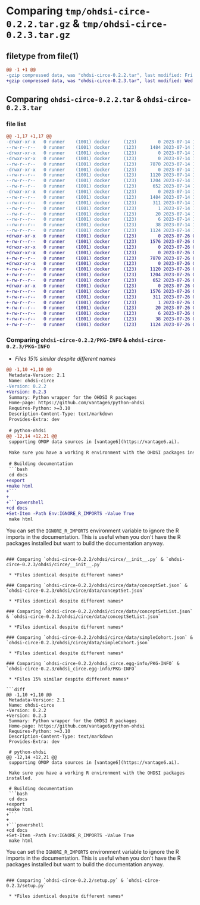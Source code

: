 # Comparing `tmp/ohdsi-circe-0.2.2.tar.gz` & `tmp/ohdsi-circe-0.2.3.tar.gz`

## filetype from file(1)

```diff
@@ -1 +1 @@
-gzip compressed data, was "ohdsi-circe-0.2.2.tar", last modified: Fri Jul 14 10:13:52 2023, max compression
+gzip compressed data, was "ohdsi-circe-0.2.3.tar", last modified: Wed Jul 26 08:39:36 2023, max compression
```

## Comparing `ohdsi-circe-0.2.2.tar` & `ohdsi-circe-0.2.3.tar`

### file list

```diff
@@ -1,17 +1,17 @@
-drwxr-xr-x   0 runner    (1001) docker     (123)        0 2023-07-14 10:13:52.986669 ohdsi-circe-0.2.2/
--rw-r--r--   0 runner    (1001) docker     (123)     1484 2023-07-14 10:13:52.986669 ohdsi-circe-0.2.2/PKG-INFO
-drwxr-xr-x   0 runner    (1001) docker     (123)        0 2023-07-14 10:13:52.986669 ohdsi-circe-0.2.2/ohdsi/
-drwxr-xr-x   0 runner    (1001) docker     (123)        0 2023-07-14 10:13:52.986669 ohdsi-circe-0.2.2/ohdsi/circe/
--rw-r--r--   0 runner    (1001) docker     (123)     7870 2023-07-14 10:13:44.000000 ohdsi-circe-0.2.2/ohdsi/circe/__init__.py
-drwxr-xr-x   0 runner    (1001) docker     (123)        0 2023-07-14 10:13:52.986669 ohdsi-circe-0.2.2/ohdsi/circe/data/
--rw-r--r--   0 runner    (1001) docker     (123)     1120 2023-07-14 10:13:44.000000 ohdsi-circe-0.2.2/ohdsi/circe/data/conceptSet.json
--rw-r--r--   0 runner    (1001) docker     (123)     1204 2023-07-14 10:13:44.000000 ohdsi-circe-0.2.2/ohdsi/circe/data/conceptSetList.json
--rw-r--r--   0 runner    (1001) docker     (123)      652 2023-07-14 10:13:44.000000 ohdsi-circe-0.2.2/ohdsi/circe/data/simpleCohort.json
-drwxr-xr-x   0 runner    (1001) docker     (123)        0 2023-07-14 10:13:52.986669 ohdsi-circe-0.2.2/ohdsi_circe.egg-info/
--rw-r--r--   0 runner    (1001) docker     (123)     1484 2023-07-14 10:13:52.000000 ohdsi-circe-0.2.2/ohdsi_circe.egg-info/PKG-INFO
--rw-r--r--   0 runner    (1001) docker     (123)      311 2023-07-14 10:13:52.000000 ohdsi-circe-0.2.2/ohdsi_circe.egg-info/SOURCES.txt
--rw-r--r--   0 runner    (1001) docker     (123)        1 2023-07-14 10:13:52.000000 ohdsi-circe-0.2.2/ohdsi_circe.egg-info/dependency_links.txt
--rw-r--r--   0 runner    (1001) docker     (123)       20 2023-07-14 10:13:52.000000 ohdsi-circe-0.2.2/ohdsi_circe.egg-info/requires.txt
--rw-r--r--   0 runner    (1001) docker     (123)        6 2023-07-14 10:13:52.000000 ohdsi-circe-0.2.2/ohdsi_circe.egg-info/top_level.txt
--rw-r--r--   0 runner    (1001) docker     (123)       38 2023-07-14 10:13:52.986669 ohdsi-circe-0.2.2/setup.cfg
--rw-r--r--   0 runner    (1001) docker     (123)     1124 2023-07-14 10:13:44.000000 ohdsi-circe-0.2.2/setup.py
+drwxr-xr-x   0 runner    (1001) docker     (123)        0 2023-07-26 08:39:36.197812 ohdsi-circe-0.2.3/
+-rw-r--r--   0 runner    (1001) docker     (123)     1576 2023-07-26 08:39:36.197812 ohdsi-circe-0.2.3/PKG-INFO
+drwxr-xr-x   0 runner    (1001) docker     (123)        0 2023-07-26 08:39:36.193812 ohdsi-circe-0.2.3/ohdsi/
+drwxr-xr-x   0 runner    (1001) docker     (123)        0 2023-07-26 08:39:36.197812 ohdsi-circe-0.2.3/ohdsi/circe/
+-rw-r--r--   0 runner    (1001) docker     (123)     7870 2023-07-26 08:39:24.000000 ohdsi-circe-0.2.3/ohdsi/circe/__init__.py
+drwxr-xr-x   0 runner    (1001) docker     (123)        0 2023-07-26 08:39:36.197812 ohdsi-circe-0.2.3/ohdsi/circe/data/
+-rw-r--r--   0 runner    (1001) docker     (123)     1120 2023-07-26 08:39:24.000000 ohdsi-circe-0.2.3/ohdsi/circe/data/conceptSet.json
+-rw-r--r--   0 runner    (1001) docker     (123)     1204 2023-07-26 08:39:24.000000 ohdsi-circe-0.2.3/ohdsi/circe/data/conceptSetList.json
+-rw-r--r--   0 runner    (1001) docker     (123)      652 2023-07-26 08:39:24.000000 ohdsi-circe-0.2.3/ohdsi/circe/data/simpleCohort.json
+drwxr-xr-x   0 runner    (1001) docker     (123)        0 2023-07-26 08:39:36.197812 ohdsi-circe-0.2.3/ohdsi_circe.egg-info/
+-rw-r--r--   0 runner    (1001) docker     (123)     1576 2023-07-26 08:39:36.000000 ohdsi-circe-0.2.3/ohdsi_circe.egg-info/PKG-INFO
+-rw-r--r--   0 runner    (1001) docker     (123)      311 2023-07-26 08:39:36.000000 ohdsi-circe-0.2.3/ohdsi_circe.egg-info/SOURCES.txt
+-rw-r--r--   0 runner    (1001) docker     (123)        1 2023-07-26 08:39:36.000000 ohdsi-circe-0.2.3/ohdsi_circe.egg-info/dependency_links.txt
+-rw-r--r--   0 runner    (1001) docker     (123)       20 2023-07-26 08:39:36.000000 ohdsi-circe-0.2.3/ohdsi_circe.egg-info/requires.txt
+-rw-r--r--   0 runner    (1001) docker     (123)        6 2023-07-26 08:39:36.000000 ohdsi-circe-0.2.3/ohdsi_circe.egg-info/top_level.txt
+-rw-r--r--   0 runner    (1001) docker     (123)       38 2023-07-26 08:39:36.197812 ohdsi-circe-0.2.3/setup.cfg
+-rw-r--r--   0 runner    (1001) docker     (123)     1124 2023-07-26 08:39:24.000000 ohdsi-circe-0.2.3/setup.py
```

### Comparing `ohdsi-circe-0.2.2/PKG-INFO` & `ohdsi-circe-0.2.3/PKG-INFO`

 * *Files 15% similar despite different names*

```diff
@@ -1,10 +1,10 @@
 Metadata-Version: 2.1
 Name: ohdsi-circe
-Version: 0.2.2
+Version: 0.2.3
 Summary: Python wrapper for the OHDSI R packages
 Home-page: https://github.com/vantage6/python-ohdsi
 Requires-Python: >=3.10
 Description-Content-Type: text/markdown
 Provides-Extra: dev
 
 # python-ohdsi
@@ -12,14 +12,21 @@
 supporting OMOP data sources in [vantage6](https://vantage6.ai).
 
 Make sure you have a working R environment with the OHDSI packages installed.
 
 # Building documentation
 ```bash
 cd docs
+export
+make html
+```
+
+```powershell
+cd docs
+Set-Item -Path Env:IGNORE_R_IMPORTS -Value True
 make html
 ```
 
 You can set the `IGNORE_R_IMPORTS` environment variable to ignore the R imports
 in the documentation. This is useful when you don't have the R packages
 installed but want to build the documentation anyway.
```

### Comparing `ohdsi-circe-0.2.2/ohdsi/circe/__init__.py` & `ohdsi-circe-0.2.3/ohdsi/circe/__init__.py`

 * *Files identical despite different names*

### Comparing `ohdsi-circe-0.2.2/ohdsi/circe/data/conceptSet.json` & `ohdsi-circe-0.2.3/ohdsi/circe/data/conceptSet.json`

 * *Files identical despite different names*

### Comparing `ohdsi-circe-0.2.2/ohdsi/circe/data/conceptSetList.json` & `ohdsi-circe-0.2.3/ohdsi/circe/data/conceptSetList.json`

 * *Files identical despite different names*

### Comparing `ohdsi-circe-0.2.2/ohdsi/circe/data/simpleCohort.json` & `ohdsi-circe-0.2.3/ohdsi/circe/data/simpleCohort.json`

 * *Files identical despite different names*

### Comparing `ohdsi-circe-0.2.2/ohdsi_circe.egg-info/PKG-INFO` & `ohdsi-circe-0.2.3/ohdsi_circe.egg-info/PKG-INFO`

 * *Files 15% similar despite different names*

```diff
@@ -1,10 +1,10 @@
 Metadata-Version: 2.1
 Name: ohdsi-circe
-Version: 0.2.2
+Version: 0.2.3
 Summary: Python wrapper for the OHDSI R packages
 Home-page: https://github.com/vantage6/python-ohdsi
 Requires-Python: >=3.10
 Description-Content-Type: text/markdown
 Provides-Extra: dev
 
 # python-ohdsi
@@ -12,14 +12,21 @@
 supporting OMOP data sources in [vantage6](https://vantage6.ai).
 
 Make sure you have a working R environment with the OHDSI packages installed.
 
 # Building documentation
 ```bash
 cd docs
+export
+make html
+```
+
+```powershell
+cd docs
+Set-Item -Path Env:IGNORE_R_IMPORTS -Value True
 make html
 ```
 
 You can set the `IGNORE_R_IMPORTS` environment variable to ignore the R imports
 in the documentation. This is useful when you don't have the R packages
 installed but want to build the documentation anyway.
```

### Comparing `ohdsi-circe-0.2.2/setup.py` & `ohdsi-circe-0.2.3/setup.py`

 * *Files identical despite different names*

